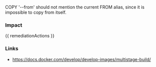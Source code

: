 
COPY '--from' should not mention the current FROM alias, since it is impossible to copy from itself.

### Impact
<!-- Add Impact here -->

<!-- DO NOT CHANGE -->
{{ remediationActions }}

### Links
- https://docs.docker.com/develop/develop-images/multistage-build/


